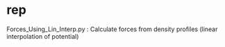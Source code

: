 # rep
Forces_Using_Lin_Interp.py : Calculate forces from density profiles (linear interpolation of potential)
